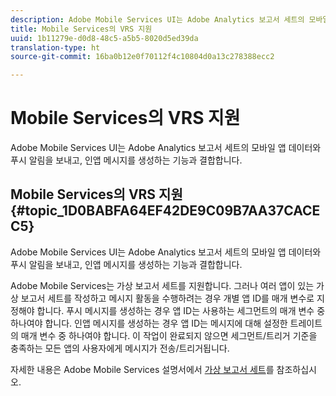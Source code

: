 ```yaml
---
description: Adobe Mobile Services UI는 Adobe Analytics 보고서 세트의 모바일 앱 데이터와 푸시 알림을 보내고, 인앱 메시지를 생성하는 기능과 결합합니다.
title: Mobile Services의 VRS 지원
uuid: 1b11279e-d0d8-48c5-a5b5-8020d5ed39da
translation-type: ht
source-git-commit: 16ba0b12e0f70112f4c10804d0a13c278388ecc2

---
```



# Mobile Services의 VRS 지원

Adobe Mobile Services UI는 Adobe Analytics 보고서 세트의 모바일 앱 데이터와 푸시 알림을 보내고, 인앱 메시지를 생성하는 기능과 결합합니다.

## Mobile Services의 VRS 지원 {#topic_1D0BABFA64EF42DE9C09B7AA37CACEC5}

Adobe Mobile Services UI는 Adobe Analytics 보고서 세트의 모바일 앱 데이터와 푸시 알림을 보내고, 인앱 메시지를 생성하는 기능과 결합합니다.

Adobe Mobile Services는 가상 보고서 세트를 지원합니다. 그러나 여러 앱이 있는 가상 보고서 세트를 작성하고 메시지 활동을 수행하려는 경우 개별 앱 ID를 매개 변수로 지정해야 합니다. 푸시 메시지를 생성하는 경우 앱 ID는 사용하는 세그먼트의 매개 변수 중 하나여야 합니다. 인앱 메시지를 생성하는 경우 앱 ID는 메시지에 대해 설정한 트레이트의 매개 변수 중 하나여야 합니다. 이 작업이 완료되지 않으면 세그먼트/트리거 기준을 충족하는 모든 앱의 사용자에게 메시지가 전송/트리거됩니다.

자세한 내용은 Adobe Mobile Services 설명서에서 [가상 보고서 세트](https://marketing.adobe.com/resources/help/ko_KR/mobile/c_mob_vrs.html)를 참조하십시오.
